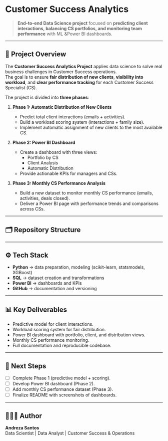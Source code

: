 # Customer Success Analytics

> **End-to-end Data Science project** focused on **predicting client interactions, balancing CS portfolios, and monitoring team performance** with ML &Power BI dashboards.

---

## 📌 Project Overview
The **Customer Success Analytics Project** applies data science to solve real business challenges in Customer Success operations.  
The goal is to ensure **fair distribution of new clients**, **visibility into workload**, and **clear performance tracking** for each Customer Success Specialist (CS).

The project is divided into **three phases**:

1. **Phase 1: Automatic Distribution of New Clients**  
   - Predict total client interactions (emails + activities).  
   - Build a workload scoring system (interactions + family size).  
   - Implement automatic assignment of new clients to the most available CS.  

2. **Phase 2: Power BI Dashboard**  
   - Create a dashboard with three views:  
     - Portfolio by CS  
     - Client Analysis  
     - Automatic Distribution  
   - Provide actionable KPIs for managers and CSs.  

3. **Phase 3: Monthly CS Performance Analysis**  
   - Build a new dataset to monitor monthly CS performance (emails, activities, deals closed).  
   - Deliver a Power BI page with performance trends and comparisons across CSs.  

---

## 🗂 Repository Structure


---

## ⚙️ Tech Stack
- **Python** → data preparation, modeling (scikit-learn, statsmodels, XGBoost)  
- **SQL** → dataset creation and transformations  
- **Power BI** → dashboards and KPIs  
- **GitHub** → documentation and versioning  

---

## 📊 Key Deliverables
- Predictive model for client interactions.  
- Workload scoring system for fair distribution.  
- Power BI dashboard with portfolio, client, and distribution views.  
- Monthly CS performance monitoring.  
- Full documentation and reproducible codebase.  

---

## 🚀 Next Steps
- [ ] Complete Phase 1 (predictive model + scoring).  
- [ ] Develop Power BI dashboard (Phase 2).  
- [ ] Add monthly CS performance dataset (Phase 3).  
- [ ] Finalize README with screenshots of dashboards.  

---

## 👩🏽‍💻 Author
**Andreza Santos**  
Data Scientist | Data Analyst | Customer Success & Operations   
